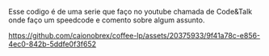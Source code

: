 Esse codigo é de uma serie que faço no youtube chamada de Code&Talk onde faço um speedcode e comento sobre algum assunto.

https://github.com/caionobrex/coffee-lp/assets/20375933/9f41a78c-e856-4ec0-842b-5ddfe0f3f652

